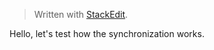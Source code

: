 


> Written with [StackEdit](https://stackedit.io/).

Hello, let's test how the synchronization works.
<!--stackedit_data:
eyJoaXN0b3J5IjpbLTQ2MDM2MTY5MF19
-->